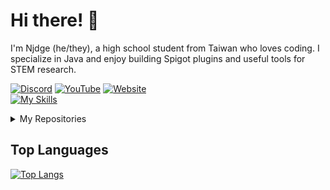 # Hi there! 👋 
I'm Njdge (he/they), a high school student from Taiwan who loves coding. I specialize in Java and enjoy building Spigot plugins and useful tools for STEM research.

[![Discord](https://img.shields.io/badge/Discord-NINJADOGE%20Network-5865F2?style=for-the-badge&logo=discord&logoColor=white)](https://dsc.gg/ninja-network)  [![YouTube](https://img.shields.io/badge/YouTube-Njdge-FF0000?style=for-the-badge&logo=youtube&logoColor=white)](https://www.youtube.com/@Njdge)  [![Website](https://img.shields.io/badge/Website-Profile-1E90FF?style=for-the-badge&logo=google-chrome&logoColor=white)](https://ninjadoge.me)  
[![My Skills](https://skillicons.dev/icons?i=java,cpp,linux,idea,latex,mysql,mongodb)](https://skillicons.dev)

<details>
  <summary>My Repositories</summary>
  <ul>
    <li><a href="https://github.com/Njdgee/Chromatic3D">Chromatic3D</a> - a 3D visualization application. Originally developed to assist in high school chemical experiments</li>
    <li><a href="https://github.com/Njdgee/BedFight">BedFight</a> - NINJADOGE Network 2024 BedFight Championship Plugin</li>
    <li><a href="https://github.com/Njdgee/Sapphire">Sapphire</a> - A core plugin of NINJADOGE Network</li>
    <li><a href="https://github.com/Njdgee/FastBuilder">FastBuilder</a> - A FastBuilder plugin alike MCPlayHD</li>
    <li><a href="https://github.com/Njdgee/RankedSkywars">RankedSkywars</a> - A RankedSkywars plugin alike Hypixel (@yudong-0222 Contribute more than mine)</li>
    <li><a href="https://github.com/Njdgee/DeathMatch">DeathMatch</a> - A DeathMatch plugin alike Valorant</li>
  </ul>
</details>


## Top Languages
[![Top Langs](https://github-readme-stats.vercel.app/api/top-langs/?username=Njdgee&layout=compact&theme=vue-dark&hide_border=true)](https://github.com/anuraghazra/github-readme-stats)



